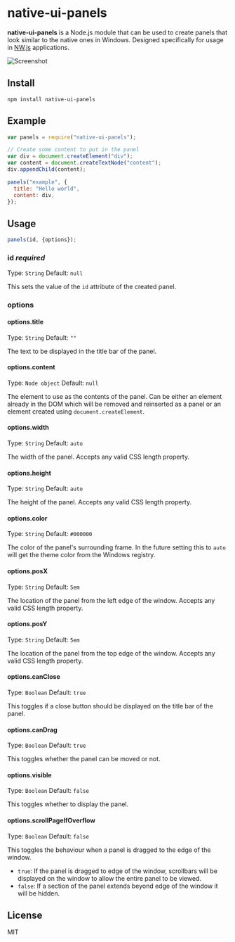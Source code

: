 # native-ui-panels
**native-ui-panels** is a Node.js module that can be used to create panels that look similar to the native ones in Windows. Designed specifically for usage in [NW.js](/nwjs/nw.js) applications.

![Screenshot](http://i.imgur.com/c0D6NBZ.png?1)
## Install
```shell
npm install native-ui-panels
```

## Example
```js
var panels = require("native-ui-panels");

// Create some content to put in the panel
var div = document.createElement("div");
var content = document.createTextNode("content");
div.appendChild(content);

panels("example", {
  title: "Hello world",
  content: div,
});
```

## Usage
```js
panels(id, {options});
```
### id *required*
Type: `String`
Default: `null`

This sets the value of the `id` attribute of the created panel.

### options
#### options.title
Type: `String`
Default: `""`

The text to be displayed in the title bar of the panel.

#### options.content
Type: `Node object`
Default: `null`

The element to use as the contents of the panel. Can be either an element already in the DOM which will be removed and reinserted as a panel or an element created using `document.createElement`. 

#### options.width
Type: `String`
Default: `auto`

The width of the panel. Accepts any valid CSS length property.

#### options.height
Type: `String`
Default: `auto`

The height of the panel. Accepts any valid CSS length property.

#### options.color
Type: `String`
Default: `#000000`

The color of the panel's surrounding frame. In the future setting this to `auto` will get the theme color from the Windows registry.

#### options.posX
Type: `String`
Default: `5em`

The location of the panel from the left edge of the window. Accepts any valid CSS length property.

#### options.posY
Type: `String`
Default: `5em`

The location of the panel from the top edge of the window. Accepts any valid CSS length property.

#### options.canClose
Type: `Boolean`
Default: `true`

This toggles if a close button should be displayed on the title bar of the panel.

#### options.canDrag
Type: `Boolean`
Default: `true`

This toggles whether the panel can be moved or not.


#### options.visible
Type: `Boolean`
Default: `false`

This toggles whether to display the panel.

#### options.scrollPageIfOverflow
Type: `Boolean`
Default: `false`

This toggles the behaviour when a panel is dragged to the edge of the window.
* `true`: If the panel is dragged to edge of the window, scrollbars will be displayed on the window to allow the entire panel to be viewed.
* `false`: If a section of the panel extends beyond edge of the window it will be hidden.

## License
MIT

